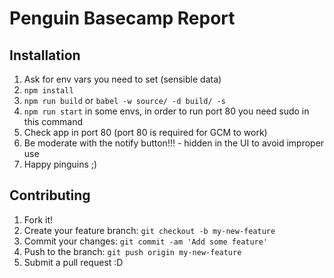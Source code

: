 # Penguin Basecamp Report

## Installation

1. Ask for env vars you need to set (sensible data)
2. `npm install`
3. `npm run build` or `babel -w source/ -d build/ -s`
4. `npm run start` in some envs, in order to run port 80 you need sudo in this command
5. Check app in port 80 (port 80 is required for GCM to work)
7. Be moderate with the notify button!!! - hidden in the UI to avoid improper use
6. Happy pinguins ;)


## Contributing
1. Fork it!
2. Create your feature branch: `git checkout -b my-new-feature`
3. Commit your changes: `git commit -am 'Add some feature'`
4. Push to the branch: `git push origin my-new-feature`
5. Submit a pull request :D
